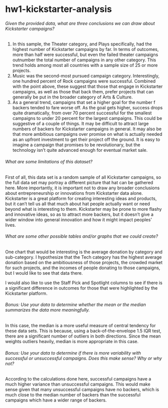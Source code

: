 # hw1-kickstarter-analysis

###### Given the provided data, what are three conclusions we can draw about Kickstarter campaigns?

1.	In this sample, the Theater category, and Plays specifically, had the highest number of Kickstarter campaigns by far. In terms of outcomes, more than half were successful, but even the failed theater campaigns outnumber the total number of campaigns in any other category. This trend holds among most all countries with a sample size of 25 or more projects. 
2.	Music was the second-most pursued campaign category. Interestingly, one hundred percent of Rock campaigns were successful. Combined with the point above, these suggest that those that engage in Kickstarter campaigns, as well as those that back them, prefer projects that can generally be put in the broader category of Arts & Culture.
3.	As a general trend, campaigns that set a higher goal for the number f backers tended to fare worse off. As the goal gets higher, success drops quite dramatically, from over 70 percent successful for the smallest campaigns to under 20 percent for the largest campaigns. This could be suggestive of a couple of things. It may be difficult to attract large numbers of backers for Kickstarter campaigns in general. It may also be that more ambitious campaigns over promise on what is actually needed as an upfront investment to get their project off the ground. It is easy to imagine a campaign that promises to be revolutionary, but the technology isn’t quite advanced enough for eventual market sale.

###### What are some limitations of this dataset?

First of all, this data set is a random sample of all Kickstarter campaigns, so the full data set may portray a different picture that hat can be gathered here. More importantly, it is important not to draw any broader conclusions about entrepreneurship or innovations from Kickstarter data alone. Kickstarter is a great platform for creating interesting ideas and products, but it can’t tell us all that much about hat people actually want or need beyond what is interesting to them. Kickstarter may be prone to more flashy and innovative ideas, so as to attract more backers, but it doesn’t give a wider window into general innovation and how it might impact peoples’ lives.

###### What are some other possible tables and/or graphs that we could create?

One chart that would be interesting is the average donation by category and sub-category. I hypothesize that the Tech category has the highest average donation based on the ambitiousness of those projects, the crowded market for such projects, and the incomes of people donating to those campaigns, but I would like to see that data there. 

I would also like to use the Staff Pick and Spotlight columns to see if there is a significant difference in outcomes for those that were highlighted by the Kickstarter platform.

###### Bonus: Use your data to determine whether the mean or the median summarizes the data more meaningfully.

In this case, the median is a more useful measure of central tendency for these data sets. This is because, using a back-of-the-envelope 1.5 IQR test, there are a significant number of outliers in both directions. Since the mean weights outliers heavily, median is more appropriate in this case. 

###### Bonus: Use your data to determine if there is more variability with successful or unsuccessful campaigns. Does this make sense? Why or why not?

According to the calculations done here, successful campaigns have a much higher variance than unsuccessful campaigns. This would make sense given that many unsuccessful campaigns have no backers, which is much close to the median number of backers than the successful campaigns which have a wider range of backers. 

